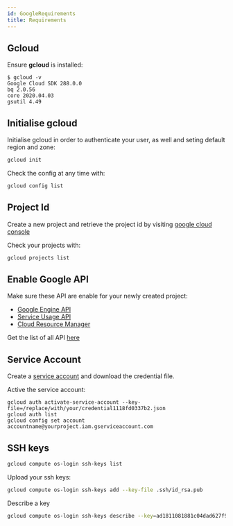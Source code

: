 ```yaml
---
id: GoogleRequirements
title: Requirements
---
```


## Gcloud

Ensure **gcloud** is installed:

```
$ gcloud -v
Google Cloud SDK 288.0.0
bq 2.0.56
core 2020.04.03
gsutil 4.49

```

## Initialise gcloud

Initialise gcloud in order to authenticate your user, as well and seting default region and zone:

```sh
gcloud init
```

Check the config at any time with:

```sh
gcloud config list
```

## Project Id

Create a new project and retrieve the project id
by visiting [google cloud console](https://console.cloud.google.com/home/dashboard)

Check your projects with:

```sh
gcloud projects list
```

## Enable Google API

Make sure these API are enable for your newly created project:

- [Google Engine API](https://console.cloud.google.com/apis/library/compute.googleapis.com)
- [Service Usage API](https://console.cloud.google.com/apis/library/serviceusage.googleapis.com)
- [Cloud Resource Manager](https://console.developers.google.com/apis/library/cloudresourcemanager.googleapis.com)

Get the list of all API [here](https://console.cloud.google.com/apis/library)

## Service Account

Create a [service account](https://cloud.google.com/iam/docs/creating-managing-service-accounts) and download the credential file.

Active the service account:

    gcloud auth activate-service-account --key-file=/replace/with/your/credential1118fd0337b2.json
    gcloud auth list
    gcloud config set account accountname@yourproject.iam.gserviceaccount.com

## SSH keys

```sh
gcloud compute os-login ssh-keys list
```

Upload your ssh keys:

```sh
gcloud compute os-login ssh-keys add --key-file .ssh/id_rsa.pub
```

Describe a key

```sh
gcloud compute os-login ssh-keys describe --key=ad1811081881c04dad627f96b5d20ddd41fd44e31e76fc259c3e2534f75a190b
```
